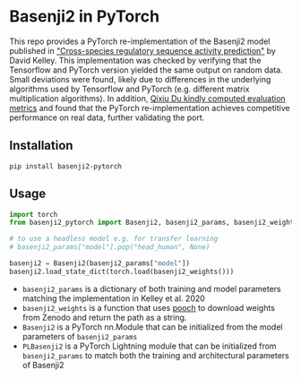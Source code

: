 # Basenji2 in PyTorch

This repo provides a PyTorch re-implementation of the Basenji2 model published in ["Cross-species regulatory sequence activity prediction"](https://doi.org/10.1371/journal.pcbi.1008050) by David Kelley. This implementation was checked by verifying that the Tensorflow and PyTorch version yielded the same output on random data. Small deviations were found, likely due to differences in the underlying algorithms used by Tensorflow and PyTorch (e.g. different matrix multiplication algorithms). In addition, [Qixiu Du kindly computed evaluation metrics](https://github.com/d-laub/basenji2-pytorch/issues/1) and found that the PyTorch re-implementation achieves competitive performance on real data, further validating the port.

## Installation

`pip install basenji2-pytorch`

## Usage

```python
import torch
from basenji2_pytorch import Basenji2, basenji2_params, basenji2_weights # or PLBasenji2 to also use training parameters from Kelley et al. 2020

# to use a headless model e.g. for transfer learning
# basenji2_params["model"].pop("head_human", None)

basenji2 = Basenji2(basenji2_params["model"])
basenji2.load_state_dict(torch.load(basenji2_weights()))
```

- `basenji2_params` is a dictionary of both training and model parameters matching the implementation in Kelley et al. 2020
- `basenji2_weights` is a function that uses [pooch](https://github.com/fatiando/pooch) to download weights from Zenodo and return the path as a string.
- `Basenji2` is a PyTorch nn.Module that can be initialized from the model parameters of `basenji2_params`
- `PLBasenji2` is a PyTorch Lightning module that can be initialized from `basenji2_params` to match both the training and architectural parameters of Basenji2

